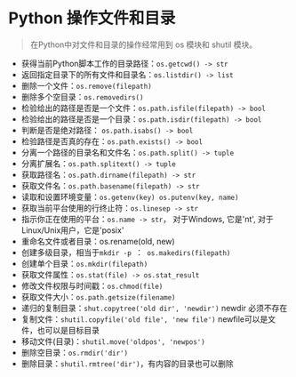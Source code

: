 # Python 操作文件和目录

> 在Python中对文件和目录的操作经常用到 os 模块和 shutil 模块。

- 获得当前Python脚本工作的目录路径：`os.getcwd() -> str`
- 返回指定目录下的所有文件和目录名：`os.listdir() -> list`
- 删除一个文件：`os.remove(filepath)`
- 删除多个空目录：`os.removedirs()`
- 检验给出的路径是否是一个文件：`os.path.isfile(filepath) -> bool`
- 检验给出的路径是否是一个目录：`os.path.isdir(filepath) -> bool`
- 判断是否是绝对路径： `os.path.isabs() -> bool`
- 检验路径是否真的存在：`os.path.exists() -> bool`
- 分离一个路径的目录名和文件名：`os.path.split() -> tuple`
- 分离扩展名：`os.path.splitext() -> tuple`
- 获取路径名：`os.path.dirname(filepath) -> str`
- 获取文件名：`os.path.basename(filepath) -> str`
- 读取和设置环境变量：`os.getenv(key) os.putenv(key, name)`
- 获取当前平台使用的行终止符：`os.linesep -> str`
- 指示你正在使用的平台：`os.name -> str`， 对于Windows, 它是'nt', 对于Linux/Unix用户，它是'posix'
- 重命名文件或者目录：os.rename(old, new)
- 创建多级目录，相当于`mkdir -p `：` os.makedirs(filepath)`
- 创建单个目录：`os.mkdir(filepath)`
- 获取文件属性：`os.stat(file) -> os.stat_result`
- 修改文件权限与时间戳：`os.chmod(file)`
- 获取文件大小：`os.path.getsize(filename)`
- 递归的复制目录：`shut.copytree('old dir', 'newdir')`  newdir 必须不存在
- 复制文件：`shutil.copyfile('old file', 'new file')` newfile可以是文件，也可以是目标目录
- 移动文件(目录)：`shutil.move('oldpos', 'newpos')`
- 删除空目录：`os.rmdir('dir')`
- 删除目录：`shutil.rmtree('dir')`，有内容的目录也可以删除